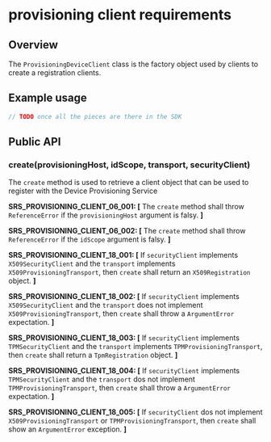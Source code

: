 # provisioning client requirements

## Overview

The `ProvisioningDeviceClient` class is the factory object used by clients to create a registration clients.

## Example usage

```js
// TODO once all the pieces are there in the SDK

```

## Public API

### create(provisioningHost, idScope, transport, securityClient)

The `create` method is used to retrieve a client object that can be used to register with the Device Provisioning Service

**SRS_PROVISIONING_CLIENT_06_001: [** The `create` method shall throw `ReferenceError` if the `provisioningHost` argument is falsy. **]**

**SRS_PROVISIONING_CLIENT_06_002: [** The `create` method shall throw `ReferenceError` if the `idScope` argument is falsy. **]**

**SRS_PROVISIONING_CLIENT_18_001: [** If `securityClient` implements `X509SecurityClient` and the `transport` implements `X509ProvisioningTransport`, then `create` shall
return an `X509Registration` object. **]**

**SRS_PROVISIONING_CLIENT_18_002: [** If `securityClient` implements `X509SecurityClient` and the `transport` does not implement `X509ProvisioningTransport`, then `create` shall throw a `ArgumentError` expectation. **]**

**SRS_PROVISIONING_CLIENT_18_003: [** If `securityClient` implements `TPMSecurityClient` and the `transport` implements `TPMProvisioningTransport`, then `create` shall return a `TpmRegistration` object. **]**

**SRS_PROVISIONING_CLIENT_18_004: [** If `securityClient` implements `TPMSecurityClient` and the `transport` dos not implement `TPMProvisioningTransport`, then `create` shall throw a `ArgumentError` expectation. **]**

**SRS_PROVISIONING_CLIENT_18_005: [** If `securityClient` dos not implement `X509ProvisioningTransport` or `TPMProvisioningTransport`, then `create` shall show an `ArgumentError` exception. **]**